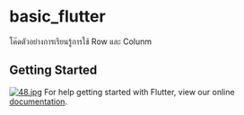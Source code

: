 # basic_flutter

โค๊ดตัวอย่างการเรียนรู้การใช้ Row และ Colunm

## Getting Started
[![48.jpg](https://i.postimg.cc/WbmJY2km/48.jpg)](https://postimg.cc/QHttHZSV)
For help getting started with Flutter, view our online
[documentation](https://flutter.io/).
